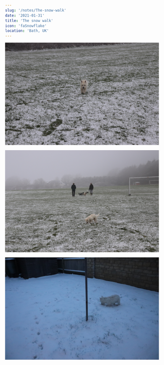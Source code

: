```yaml
---
slug: '/notes/The-snow-walk'
date: '2021-01-31'
title: 'The snow walk'
icon: 'faSnowflake'
location: 'Bath, UK'
---
```


![Westie](./figure1.jpeg)

![Westie](./figure2.jpeg)

![Westie](./figure3.jpeg)
